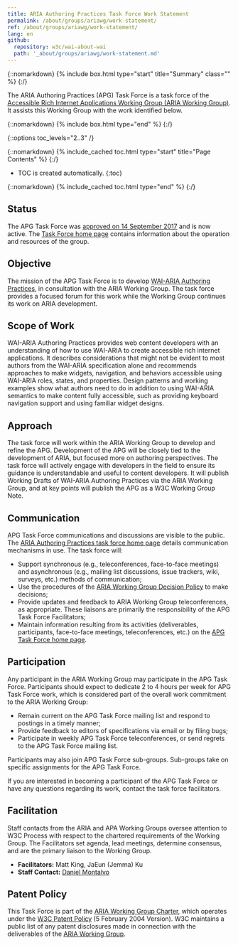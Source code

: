 ```yaml
---
title: ARIA Authoring Practices Task Force Work Statement
permalink: /about/groups/ariawg/work-statement/
ref: /about/groups/ariawg/work-statement/
lang: en
github:
  repository: w3c/wai-about-wai
  path: '_about/groups/ariawg/work-statement.md'
---
```


{::nomarkdown}
{% include box.html type="start" title="Summary" class="" %}
{:/}

The ARIA Authoring Practices (APG) Task Force is a task force of the [Accessible Rich Internet Applications Working Group (ARIA Working Group)](/about/groups/ariawg/). It assists this Working Group with the work identified below.

{::nomarkdown}
{% include box.html type="end" %}
{:/}

{::options toc_levels="2..3" /}

{::nomarkdown}
{% include_cached toc.html type="start" title="Page Contents" %}
{:/}

-   TOC is created automatically.
{:toc}

{::nomarkdown}
{% include_cached toc.html type="end" %}
{:/}

## Status

The APG Task Force was [approved on 14 September 2017](https://lists.w3.org/Archives/Public/public-aria-admin/2017Sep/0025.html) and is now active. The [Task Force home page](/about/groups/task-forces/practices/) contains information about the operation and resources of the group.

## Objective

The mission of the APG Task Force is to develop [WAI-ARIA Authoring Practices](http://w3c.github.io/aria-practices/), in consultation with the ARIA Working Group. The task force provides a focused forum for this work while the Working Group continues its work on ARIA development.

## Scope of Work

WAI-ARIA Authoring Practices provides web content developers with an understanding of how to use WAI-ARIA to create accessible rich internet applications. It describes considerations that might not be evident to most authors from the WAI-ARIA specification alone and recommends approaches to make widgets, navigation, and behaviors accessible using WAI-ARIA roles, states, and properties. Design patterns and working examples show what authors need to do in addition to using WAI-ARIA semantics to make content fully accessible, such as providing keyboard navigation support and using familiar widget designs.

## Approach

The task force will work within the ARIA Working Group to develop and refine the APG. Development of the APG will be closely tied to the development of ARIA, but focused more on authoring perspectives. The task force will actively engage with developers in the field to ensure its guidance is understandable and useful to content developers. It will publish Working Drafts of WAI-ARIA Authoring Practices via the ARIA Working Group, and at key points will publish the APG as a W3C Working Group Note.

## Communication

APG Task Force communications and discussions are visible to the public. The [ARIA Authoring Practices task force home page](/about/groups/task-forces/practices/) details communication mechanisms in use. The task force will:

- Support synchronous (e.g., teleconferences, face-to-face meetings) and asynchronous (e.g., mailing list discussions, issue trackers, wiki, surveys, etc.) methods of communication;
- Use the procedures of the [ARIA Working Group Decision Policy](/about/groups/ariawg/decision-policy/) to make decisions;
- Provide updates and feedback to ARIA Working Group teleconferences, as appropriate. These liaisons are primarily the responsibility of the APG Task Force Facilitators;
- Maintain information resulting from its activities (deliverables, participants, face-to-face meetings, teleconferences, etc.) on the [APG Task Force home page](/about/groups/task-forces/practices/).

## Participation

Any participant in the ARIA Working Group may participate in the APG Task Force. Participants should expect to dedicate 2 to 4 hours per week for APG Task Force work, which is considered part of the overall work commitment to the ARIA Working Group:

- Remain current on the APG Task Force mailing list and respond to postings in a timely manner;
- Provide feedback to editors of specifications via email or by filing bugs;
- Participate in weekly APG Task Force teleconferences, or send regrets to the APG Task Force mailing list.

Participants may also join APG Task Force sub-groups. Sub-groups take on specific assignments for the APG Task Force.

If you are interested in becoming a participant of the APG Task Force or have any questions regarding its work, contact the task force facilitators.

## Facilitation

Staff contacts from the ARIA and APA Working Groups oversee attention to W3C Process with respect to the chartered requirements of the Working Group. The Facilitators set agenda, lead meetings, determine consensus, and are the primary liaison to the Working Group.

- **Facilitators:** Matt King, JaEun (Jemma) Ku
- **Staff Contact:** [Daniel Montalvo](https://www.w3.org/staff/#dmontalvo)

## Patent Policy

This Task Force is part of the [ARIA Working Group Charter](https://www.w3.org/WAI/ARIA/charter), which operates under the [W3C Patent Policy](https://www.w3.org/Consortium/Patent-Policy-20040205/) (5 February 2004 Version). W3C maintains a public list of any patent disclosures made in connection with the deliverables of the [ARIA Working Group](https://www.w3.org/2004/01/pp-impl/83726/status).